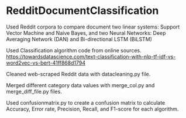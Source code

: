 # RedditDocumentClassification
Used Reddit corpora to compare document two linear systems: Support Vector Machine and Naive Bayes, and two Neural Networks: Deep Averaging Network (DAN) and Bi-directional LSTM (BiLSTM)

Used Classification algorithm code from online sources.
https://towardsdatascience.com/text-classification-with-nlp-tf-idf-vs-word2vec-vs-bert-41ff868d1794 

Cleaned web-scraped Reddit data with datacleaning.py file. 

Merged different category data values with merge_col.py and merge_diff_file.py files.

Used confusionmatrix.py to create a confusion matrix to calculate Accuracy, Error rate, Precision, Recall, and F1-score for each algorithm. 
